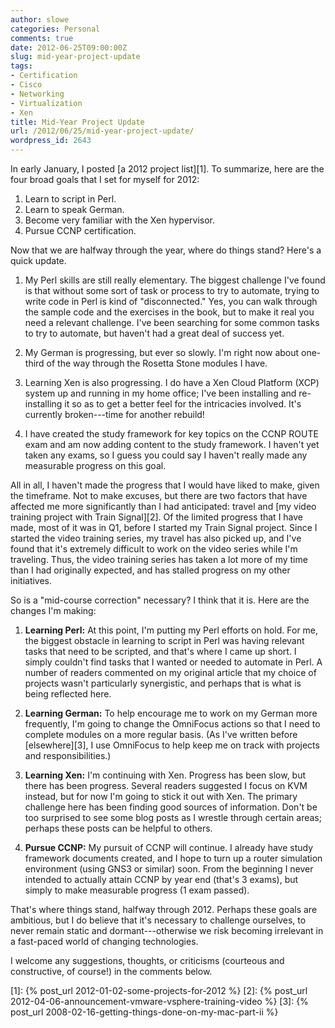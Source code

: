 ```yaml
---
author: slowe
categories: Personal
comments: true
date: 2012-06-25T09:00:00Z
slug: mid-year-project-update
tags:
- Certification
- Cisco
- Networking
- Virtualization
- Xen
title: Mid-Year Project Update
url: /2012/06/25/mid-year-project-update/
wordpress_id: 2643
---
```


In early January, I posted [a 2012 project list][1]. To summarize, here are the four broad goals that I set for myself for 2012:

1. Learn to script in Perl.
2. Learn to speak German.
3. Become very familiar with the Xen hypervisor.
4. Pursue CCNP certification.

Now that we are halfway through the year, where do things stand? Here's a quick update.

1. My Perl skills are still really elementary. The biggest challenge I've found is that without some sort of task or process to try to automate, trying to write code in Perl is kind of "disconnected." Yes, you can walk through the sample code and the exercises in the book, but to make it real you need a relevant challenge. I've been searching for some common tasks to try to automate, but haven't had a great deal of success yet.

2. My German is progressing, but ever so slowly. I'm right now about one-third of the way through the Rosetta Stone modules I have.

3. Learning Xen is also progressing. I do have a Xen Cloud Platform (XCP) system up and running in my home office; I've been installing and re-installing it so as to get a better feel for the intricacies involved. It's currently broken---time for another rebuild!

4. I have created the study framework for key topics on the CCNP ROUTE exam and am now adding content to the study framework. I haven't yet taken any exams, so I guess you could say I haven't really made any measurable progress on this goal.

All in all, I haven't made the progress that I would have liked to make, given the timeframe. Not to make excuses, but there are two factors that have affected me more significantly than I had anticipated: travel and [my video training project with Train Signal][2]. Of the limited progress that I have made, most of it was in Q1, before I started my Train Signal project. Since I started the video training series, my travel has also picked up, and I've found that it's extremely difficult to work on the video series while I'm traveling. Thus, the video training series has taken a lot more of my time than I had originally expected, and has stalled progress on my other initiatives.

So is a "mid-course correction" necessary? I think that it is. Here are the changes I'm making:

1. **Learning Perl:** At this point, I'm putting my Perl efforts on hold. For me, the biggest obstacle in learning to script in Perl was having relevant tasks that need to be scripted, and that's where I came up short. I simply couldn't find tasks that I wanted or needed to automate in Perl. A number of readers commented on my original article that my choice of projects wasn't particularly synergistic, and perhaps that is what is being reflected here.

2. **Learning German:** To help encourage me to work on my German more frequently, I'm going to change the OmniFocus actions so that I need to complete modules on a more regular basis. (As I've written before [elsewhere][3], I use OmniFocus to help keep me on track with projects and responsibilities.)

3. **Learning Xen:** I'm continuing with Xen. Progress has been slow, but there has been progress. Several readers suggested I focus on KVM instead, but for now I'm going to stick it out with Xen. The primary challenge here has been finding good sources of information. Don't be too surprised to see some blog posts as I wrestle through certain areas; perhaps these posts can be helpful to others.

4. **Pursue CCNP:** My pursuit of CCNP will continue. I already have study framework documents created, and I hope to turn up a router simulation environment (using GNS3 or similar) soon. From the beginning I never intended to actually attain CCNP by year end (that's 3 exams), but simply to make measurable progress (1 exam passed).

That's where things stand, halfway through 2012. Perhaps these goals are ambitious, but I do believe that it's necessary to challenge ourselves, to never remain static and dormant---otherwise we risk becoming irrelevant in a fast-paced world of changing technologies.

I welcome any suggestions, thoughts, or criticisms (courteous and constructive, of course!) in the comments below.

[1]: {% post_url 2012-01-02-some-projects-for-2012 %}
[2]: {% post_url 2012-04-06-announcement-vmware-vsphere-training-video %}
[3]: {% post_url 2008-02-16-getting-things-done-on-my-mac-part-ii %}
